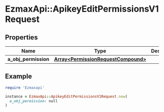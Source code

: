 # EzmaxApi::ApikeyEditPermissionsV1Request

## Properties

| Name | Type | Description | Notes |
| ---- | ---- | ----------- | ----- |
| **a_obj_permission** | [**Array&lt;PermissionRequestCompound&gt;**](PermissionRequestCompound.md) |  |  |

## Example

```ruby
require 'Ezmaxapi'

instance = EzmaxApi::ApikeyEditPermissionsV1Request.new(
  a_obj_permission: null
)
```

